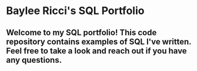 # Baylee Ricci's SQL Portfolio

## Welcome to my SQL portfolio! This code repository contains examples of SQL I've written. Feel free to take a look and reach out if you have any questions.
